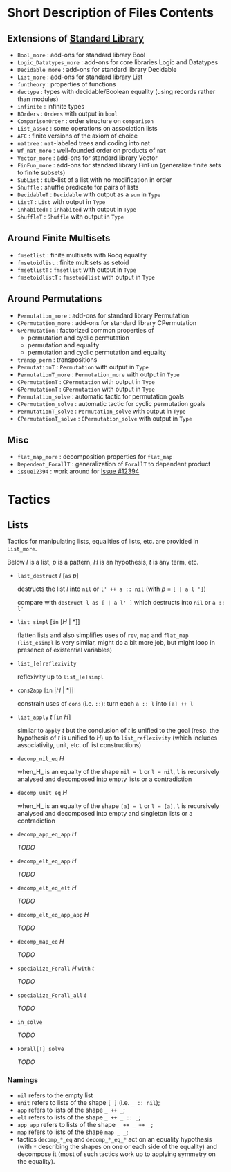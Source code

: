 # Short Description of Files Contents

## Extensions of [Standard Library](https://rocq-prover.org/refman-stdlib)

* `Bool_more`       : add-ons for standard library Bool
* `Logic_Datatypes_more` : add-ons for core libraries Logic and Datatypes
* `Decidable_more` : add-ons for standard library Decidable
* `List_more`       : add-ons for standard library List
* `funtheory`       : properties of functions
* `dectype`         : types with decidable/Boolean equality (using records rather than modules)
* `infinite`        : infinite types
* `BOrders`         : `Orders` with output in `bool`
* `ComparisonOrder` : order structure on `comparison`
* `List_assoc`      : some operations on association lists
* `AFC`             : finite versions of the axiom of choice
* `nattree`         : `nat`-labeled trees and coding into nat
* `Wf_nat_more`     : well-founded order on products of `nat`
* `Vector_more`     : add-ons for standard library Vector
* `FinFun_more`     : add-ons for standard library FinFun (generalize finite sets to finite subsets)
* `SubList`         : sub-list of a list with no modification in order
* `Shuffle`         : shuffle predicate for pairs of lists
* `DecidableT`      : `Decidable` with output as a `sum` in `Type`
* `ListT`           : `List` with output in `Type`
* `inhabitedT`      : `inhabited` with output in `Type`
* `ShuffleT`        : `Shuffle` with output in `Type`

## Around Finite Multisets

* `fmsetlist`               : finite multisets with Rocq equality
* `fmsetoidlist`            : finite multisets as setoid
* `fmsetlistT`              : `fmsetlist` with output in `Type`
* `fmsetoidlistT`           : `fmsetoidlist` with output in `Type`

## Around Permutations

* `Permutation_more`        : add-ons for standard library Permutation
* `CPermutation_more`       : add-ons for standard library CPermutation
* `GPermutation`            : factorized common properties of
    * permutation and cyclic permutation
    * permutation and equality
    * permutation and cyclic permutation and equality
* `transp_perm`             : transpositions
* `PermutationT`            : `Permutation` with output in `Type`
* `PermutationT_more`       : `Permutation_more` with output in `Type`
* `CPermutationT`           : `CPermutation` with output in `Type`
* `GPermutationT`           : `GPermutation` with output in `Type`
* `Permutation_solve`       : automatic tactic for permutation goals
* `CPermutation_solve`      : automatic tactic for cyclic permutation goals
* `PermutationT_solve`      : `Permutation_solve` with output in `Type`
* `CPermutationT_solve`     : `CPermutation_solve` with output in `Type`

## Misc

* `flat_map_more`           : decomposition properties for `flat_map`
* `Dependent_ForallT`      : generalization of `ForallT` to dependent product
* `issue12394`              : work around for [Issue #12394](https://github.com/rocq-prover/rocq/issues/12394)


# Tactics

## Lists

Tactics for manipulating lists, equalities of lists, etc. are provided in `List_more`.

Below _l_ is a list, _p_ is a pattern, _H_ is an hypothesis, _t_ is any term, etc.

* `last_destruct` _l_ [`as` _p_]

  destructs the list _l_ into `nil` or `l' ++ a :: nil` (with _p_ = `[ | a l ']`)

  compare with `destruct l as [ | a l' ]` which destructs into `nil` or `a :: l'`

* `list_simpl` [`in` [_H_ | *]]

   flatten lists and also simplifies uses of `rev`, `map` and `flat_map` (`list_esimpl` is very similar, might do a bit more job, but might loop in presence of existential variables)

* `list_[e]reflexivity`

   reflexivity up to `list_[e]simpl`

* `cons2app` [`in` [_H_ | *]]

   constrain uses of `cons` (i.e. `::`): turn each `a :: l` into `[a] ++ l`

* `list_apply` _t_ [`in` _H_]

  similar to `apply` _t_ but the conclusion of _t_ is unified to the goal (resp. the hypothesis of _t_ is unified to _H_) up to `list_reflexivity` (which includes associativity, unit, etc. of list constructions)

* `decomp_nil_eq` _H_

   when_H_ is an equalty of the shape `nil = l` or `l = nil`, `l` is recursively analysed and decomposed into empty lists or a contradiction

* `decomp_unit_eq` _H_

   when_H_ is an equalty of the shape `[a] = l` or `l = [a]`, `l` is recursively analysed and decomposed into empty and singleton lists or a contradiction

* `decomp_app_eq_app` _H_

  _TODO_

* `decomp_elt_eq_app` _H_

  _TODO_

* `decomp_elt_eq_elt` _H_

  _TODO_

* `decomp_elt_eq_app_app` _H_

  _TODO_

* `decomp_map_eq` _H_

  _TODO_

* `specialize_Forall` _H_ `with` _t_

  _TODO_

* `specialize_Forall_all` _t_

  _TODO_

* `in_solve`

  _TODO_

* `Forall[T]_solve`

  _TODO_


### Namings

* `nil` refers to the empty list
* `unit` refers to lists of the shape `[_]` (i.e. `_ :: nil`);
* `app` refers to lists of the shape `_ ++ _`;
* `elt` refers to lists of the shape `_ ++ _ :: _`;
* `app_app` refers to lists of the shape `_ ++ _ ++ _`;
* `map` refers to lists of the shape `map _ _`;
* tactics `decomp_*_eq` and `decomp_*_eq_*` act on an equality hypothesis (with `*` describing the shapes on one or each side of the equality) and decompose it (most of such tactics work up to applying symmetry on the equality).

